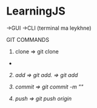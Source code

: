 # LearningJS

->GUI
->CLI (terminal ma leykhne)

GIT COMMANDS

1. clone
   => git clone <git project url>

- <I write codes>

2. add
   => git add.
   => git add<file-name>

3. commit
   => git commit -m "<msg>"

4. push
   => git push origin <branch>
